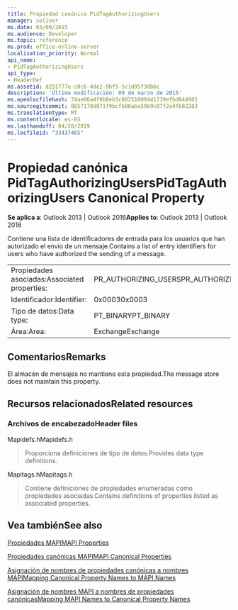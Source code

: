 ```yaml
---
title: Propiedad canónica PidTagAuthorizingUsers
manager: soliver
ms.date: 03/09/2015
ms.audience: Developer
ms.topic: reference
ms.prod: office-online-server
localization_priority: Normal
api_name:
- PidTagAuthorizingUsers
api_type:
- HeaderDef
ms.assetid: d291777e-c0c6-4de2-9bf5-5c1d95f3db6c
description: 'Última modificación: 09 de marzo de 2015'
ms.openlocfilehash: 74ae66a4f9b8eb1c80251009441739efbd844901
ms.sourcegitcommit: 8657170d071f9bcf680aba50b9c07f2a4fb82283
ms.translationtype: MT
ms.contentlocale: es-ES
ms.lasthandoff: 04/28/2019
ms.locfileid: "33437465"
---
```

# <a name="pidtagauthorizingusers-canonical-property"></a><span data-ttu-id="73aee-103">Propiedad canónica PidTagAuthorizingUsers</span><span class="sxs-lookup"><span data-stu-id="73aee-103">PidTagAuthorizingUsers Canonical Property</span></span>

  
  
<span data-ttu-id="73aee-104">**Se aplica a**: Outlook 2013 | Outlook 2016</span><span class="sxs-lookup"><span data-stu-id="73aee-104">**Applies to**: Outlook 2013 | Outlook 2016</span></span> 
  
<span data-ttu-id="73aee-105">Contiene una lista de identificadores de entrada para los usuarios que han autorizado el envío de un mensaje.</span><span class="sxs-lookup"><span data-stu-id="73aee-105">Contains a list of entry identifiers for users who have authorized the sending of a message.</span></span>
  
|||
|:-----|:-----|
|<span data-ttu-id="73aee-106">Propiedades asociadas:</span><span class="sxs-lookup"><span data-stu-id="73aee-106">Associated properties:</span></span>  <br/> |<span data-ttu-id="73aee-107">PR_AUTHORIZING_USERS</span><span class="sxs-lookup"><span data-stu-id="73aee-107">PR_AUTHORIZING_USERS</span></span>  <br/> |
|<span data-ttu-id="73aee-108">Identificador:</span><span class="sxs-lookup"><span data-stu-id="73aee-108">Identifier:</span></span>  <br/> |<span data-ttu-id="73aee-109">0x0003</span><span class="sxs-lookup"><span data-stu-id="73aee-109">0x0003</span></span>  <br/> |
|<span data-ttu-id="73aee-110">Tipo de datos:</span><span class="sxs-lookup"><span data-stu-id="73aee-110">Data type:</span></span>  <br/> |<span data-ttu-id="73aee-111">PT_BINARY</span><span class="sxs-lookup"><span data-stu-id="73aee-111">PT_BINARY</span></span>  <br/> |
|<span data-ttu-id="73aee-112">Área:</span><span class="sxs-lookup"><span data-stu-id="73aee-112">Area:</span></span>  <br/> |<span data-ttu-id="73aee-113">Exchange</span><span class="sxs-lookup"><span data-stu-id="73aee-113">Exchange</span></span>  <br/> |
   
## <a name="remarks"></a><span data-ttu-id="73aee-114">Comentarios</span><span class="sxs-lookup"><span data-stu-id="73aee-114">Remarks</span></span>

<span data-ttu-id="73aee-115">El almacén de mensajes no mantiene esta propiedad.</span><span class="sxs-lookup"><span data-stu-id="73aee-115">The message store does not maintain this property.</span></span>
  
## <a name="related-resources"></a><span data-ttu-id="73aee-116">Recursos relacionados</span><span class="sxs-lookup"><span data-stu-id="73aee-116">Related resources</span></span>

### <a name="header-files"></a><span data-ttu-id="73aee-117">Archivos de encabezado</span><span class="sxs-lookup"><span data-stu-id="73aee-117">Header files</span></span>

<span data-ttu-id="73aee-118">Mapidefs.h</span><span class="sxs-lookup"><span data-stu-id="73aee-118">Mapidefs.h</span></span>
  
> <span data-ttu-id="73aee-119">Proporciona definiciones de tipo de datos.</span><span class="sxs-lookup"><span data-stu-id="73aee-119">Provides data type definitions.</span></span>
    
<span data-ttu-id="73aee-120">Mapitags.h</span><span class="sxs-lookup"><span data-stu-id="73aee-120">Mapitags.h</span></span>
  
> <span data-ttu-id="73aee-121">Contiene definiciones de propiedades enumeradas como propiedades asociadas.</span><span class="sxs-lookup"><span data-stu-id="73aee-121">Contains definitions of properties listed as associated properties.</span></span>
    
## <a name="see-also"></a><span data-ttu-id="73aee-122">Vea también</span><span class="sxs-lookup"><span data-stu-id="73aee-122">See also</span></span>



[<span data-ttu-id="73aee-123">Propiedades MAPI</span><span class="sxs-lookup"><span data-stu-id="73aee-123">MAPI Properties</span></span>](mapi-properties.md)
  
[<span data-ttu-id="73aee-124">Propiedades canónicas MAPI</span><span class="sxs-lookup"><span data-stu-id="73aee-124">MAPI Canonical Properties</span></span>](mapi-canonical-properties.md)
  
[<span data-ttu-id="73aee-125">Asignación de nombres de propiedades canónicas a nombres MAPI</span><span class="sxs-lookup"><span data-stu-id="73aee-125">Mapping Canonical Property Names to MAPI Names</span></span>](mapping-canonical-property-names-to-mapi-names.md)
  
[<span data-ttu-id="73aee-126">Asignación de nombres MAPI a nombres de propiedades canónicas</span><span class="sxs-lookup"><span data-stu-id="73aee-126">Mapping MAPI Names to Canonical Property Names</span></span>](mapping-mapi-names-to-canonical-property-names.md)

